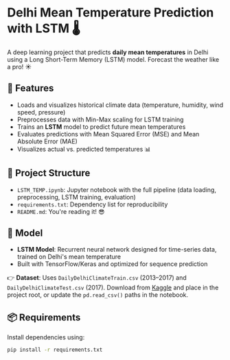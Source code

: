 # Delhi Mean Temperature Prediction with LSTM 🌡️

A deep learning project that predicts **daily mean temperatures** in Delhi using a Long Short-Term Memory (LSTM) model. Forecast the weather like a pro! ☀️

## 🚀 Features
- Loads and visualizes historical climate data (temperature, humidity, wind speed, pressure)
- Preprocesses data with Min-Max scaling for LSTM training
- Trains an **LSTM** model to predict future mean temperatures
- Evaluates predictions with Mean Squared Error (MSE) and Mean Absolute Error (MAE)
- Visualizes actual vs. predicted temperatures 📊

## 📂 Project Structure
- `LSTM_TEMP.ipynb`: Jupyter notebook with the full pipeline (data loading, preprocessing, LSTM training, evaluation)
- `requirements.txt`: Dependency list for reproducibility
- `README.md`: You're reading it! 😎

## 🧠 Model
- **LSTM Model**: Recurrent neural network designed for time-series data, trained on Delhi's mean temperature
- Built with TensorFlow/Keras and optimized for sequence prediction

👉 **Dataset**: Uses `DailyDelhiClimateTrain.csv` (2013–2017) and `DailyDelhiClimateTest.csv` (2017). Download from [Kaggle](https://www.kaggle.com/sumanthvrao/daily-climate-time-series-data) and place in the project root, or update the `pd.read_csv()` paths in the notebook.

## 📦 Requirements
Install dependencies using:
```bash
pip install -r requirements.txt
